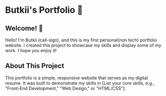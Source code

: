 # Butkii's Portfolio 👔

## Welcome! 👋
Hello! I'm Butkii (call-sign), and this is my first personal(non tech) portfolio website. I created this project to showcase my skills and display some of my work. I hope you enjoy it!

## About This Project
This portfolio is a simple, responsive website that serves as my digital resume. It was built to demonstrate my skills in [List your core skills, e.g., "Front-End Development," "Web Design," or "HTML/CSS"].
